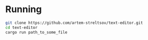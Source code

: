 # Running
```bash
git clone https://github.com/artem-streltsov/text-editor.git
cd text-editor
cargo run path_to_some_file
```
